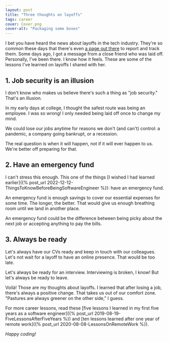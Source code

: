 ```yaml
---
layout: post
title: "Three thoughts on layoffs"
tags: career
cover: Cover.png
cover-alt: "Packaging some boxes" 
---
```


I bet you have heard the news about layoffs in the tech industry. They're so common these days that there's even [a page out there](https://layoffs.fyi/) to report and track them. Some days ago, I got a message from a close friend who was laid off. Personally, I've been there. I know how it feels. These are some of the lessons I've learned on layoffs I shared with her.

## 1. Job security is an illusion

I don't know who makes us believe there's such a thing as "job security." That's an illusion.

In my early days at college, I thought the safest route was being an employee. I was so wrong! I only needed being laid off once to change my mind.

We could lose our jobs anytime for reasons we don't (and can't) control: a pandemic, a company going bankrupt, or a recession.

The real question is when it will happen, not if it will ever happen to us. We're better off preparing for that.

## 2. Have an emergency fund

I can't stress this enough. This one of the things [I wished I had learned earlier]({% post_url 2022-12-12-ThingsToKnowBeforeBeingSoftwareEngineer %}): have an emergency fund.

An emergency fund is enough savings to cover our essential expenses for some time. The longer, the better. That would give us enough breathing room until we land in another place.

An emergency fund could be the difference between being picky about the next job or accepting anything to pay the bills.

## 3. Always be ready

Let's always have our CVs ready and keep in touch with our colleagues. Let's not wait for a layoff to have an online presence. That would be too late.

Let's always be ready for an interview. Interviewing is broken, I know! But let's always be ready to leave.

Voilà! Those are my thoughts about layoffs. I learned that after losing a job, there's always a positive change. That takes us out of our comfort zone. "Pastures are always greener on the other side," I guess.

For more career lessons, read these [five lessons I learned in my first five years as a software engineer]({% post_url 2019-08-19-FiveLessonsAfterFiveYears %}) and [ten lessons learned after one year of remote work]({% post_url 2020-08-08-LessonsOnRemoteWork %}).

_Happy coding!_